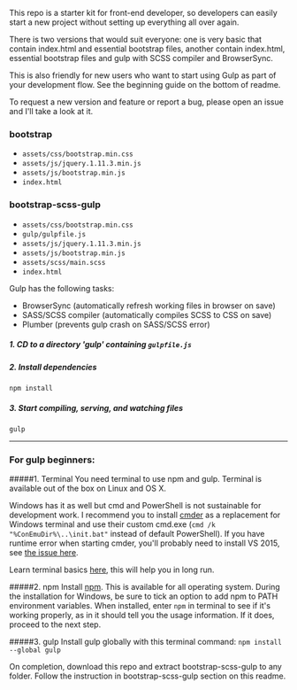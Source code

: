This repo is a starter kit for front-end developer, so developers can easily start a new project without setting up everything all over again.

There is two versions that would suit everyone: one is very basic that contain index.html and essential bootstrap files, another contain index.html, essential bootstrap files and gulp with SCSS compiler and BrowserSync.

This is also friendly for new users who want to start using Gulp as part of your development flow. See the beginning guide on the bottom of readme. 

To request a new version and feature or report a bug, please open an issue and I'll take a look at it.

### bootstrap
* `assets/css/bootstrap.min.css`
* `assets/js/jquery.1.11.3.min.js`
* `assets/js/bootstrap.min.js`
* `index.html`

### bootstrap-scss-gulp
* `assets/css/bootstrap.min.css`
* `gulp/gulpfile.js`
* `assets/js/jquery.1.11.3.min.js`
* `assets/js/bootstrap.min.js`
* `assets/scss/main.scss`
* `index.html`

Gulp has the following tasks:
* BrowserSync (automatically refresh working files in browser on save)
* SASS/SCSS compiler (automatically compiles SCSS to CSS on save)
* Plumber (prevents gulp crash on SASS/SCSS error)

##### 1. CD to a directory 'gulp' containing `gulpfile.js`
##### 2. Install dependencies
```
npm install
```

##### 3. Start compiling, serving, and watching files
```
gulp
```

---

### For gulp beginners:

#####1. Terminal
You need terminal to use npm and gulp. Terminal is available out of the box on Linux and OS X. 

Windows has it as well but cmd and PowerShell is not sustainable for development work. I recommend you to install [cmder](http://cmder.net/) as a replacement for Windows terminal and use their custom cmd.exe (`cmd /k "%ConEmuDir%\..\init.bat"` instead of default PowerShell). If you have runtime error when starting cmder, you'll probably need to install VS 2015, see [the issue here](https://github.com/cmderdev/cmder/issues/501). 

Learn terminal basics [here](http://cli.learncodethehardway.org/book/), this will help you in long run.

#####2. npm
Install [npm](https://nodejs.org/en/download/). This is available for all operating system. During the installation for Windows, be sure to tick an option to add npm to PATH environment variables. When installed, enter `npm` in terminal to see if it's working properly, as in it should tell you the usage information. If it does, proceed to the next step.

#####3. gulp
Install gulp globally with this terminal command: `npm install --global gulp`

On completion, download this repo and extract bootstrap-scss-gulp to any folder. Follow the instruction in bootstrap-scss-gulp section on this readme.
